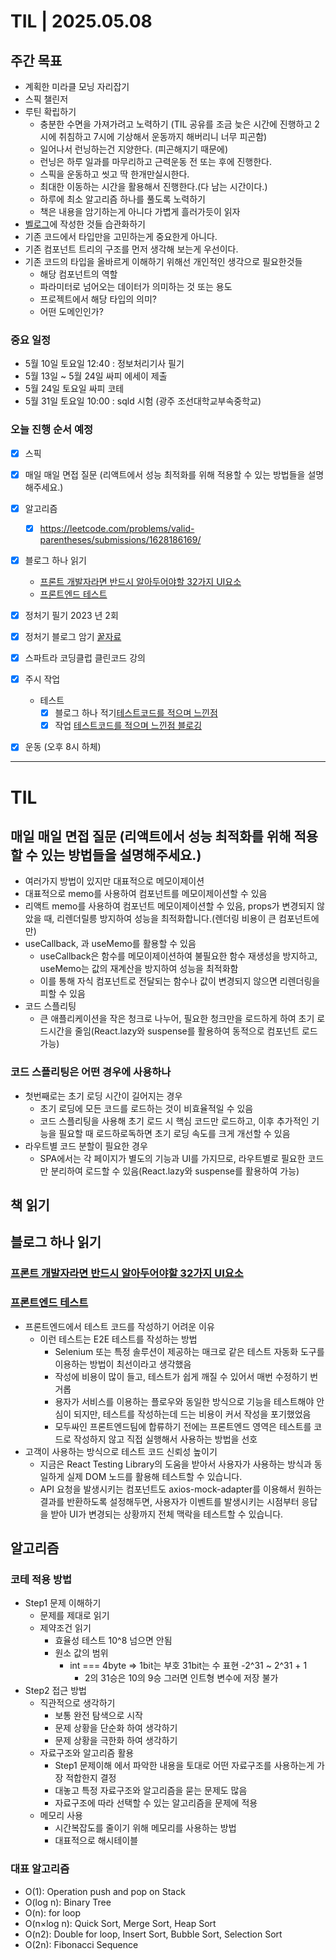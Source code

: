 # TIL | 2025.05.08

## 주간 목표

-   계획한 미라클 모닝 자리잡기
-   스픽 챌린저
-   루틴 확립하기
    -   충분한 수면을 가져가려고 노력하기 (TIL 공유를 조금 늦은 시간에 진행하고 2시에 취침하고 7시에 기상해서 운동까지 해버리니 너무 피곤함)
    -   일어나서 런닝하는건 지양한다. (피곤해지기 때문에)
    -   런닝은 하루 일과를 마무리하고 근력운동 전 또는 후에 진행한다.
    -   스픽을 운동하고 씻고 딱 한개만실시한다.
    -   최대한 이동하는 시간을 활용해서 진행한다.(다 남는 시간이다.)
    -   하루에 최소 알고리즘 하나를 풀도록 노력하기
    -   책은 내용을 암기하는게 아니다 가볍게 흘러가듯이 읽자
-   [벨로그](https://velog.io/@pigpgw/%EB%82%98%EC%9D%98-%EA%B0%9C%EB%B0%9C-%EC%84%B1%EC%9E%A5-%EC%A0%84%EB%9E%B5-%EC%83%9D%EA%B0%81%ED%95%98%EB%8A%94-%EA%B0%9C%EB%B0%9C%EC%9E%90%EB%A1%9C-%EB%82%98%EC%95%84%EA%B0%80%EA%B8%B0)에 작성한 것들 습관화하기
-   기존 코드에서 타입만을 고민하는게 중요한게 아니다.
-   기존 컴포넌트 트리의 구조를 먼저 생각해 보는게 우선이다.
-   기존 코드의 타입을 올바르게 이해하기 위해선 개인적인 생각으로 필요한것들
    -   해당 컴포넌트의 역할
    -   파라미터로 넘어오는 데이터가 의미하는 것 또는 용도
    -   프로젝트에서 해당 타입의 의미?
    -   어떤 도메인인가?

### 중요 일정

-   5월 10일 토요일 12:40 : 정보처리기사 필기
-   5월 13일 ~ 5월 24일 싸피 에세이 제출
-   5월 24일 토요일 싸피 코테
-   5월 31일 토요일 10:00 : sqld 시험 (광주 조선대학교부속중학교)

### 오늘 진행 순서 예정

-   [x] 스픽
-   [x] 매일 매일 면접 질문 (리액트에서 성능 최적화를 위해 적용할 수 있는 방법들을 설명해주세요.)
-   [x] 알고리즘
    -   [x] https://leetcode.com/problems/valid-parentheses/submissions/1628186169/
-   [x] 블로그 하나 읽기
    -   [프론트 개발자라면 반드시 알아두어야할 32가지 UI요소](https://velog.io/@oneook/%ED%94%84%EB%A1%A0%ED%8A%B8%EC%97%94%EB%93%9C-%EA%B0%9C%EB%B0%9C%EC%9E%90%EB%9D%BC%EB%A9%B4-%EB%B0%98%EB%93%9C%EC%8B%9C-%EC%95%8C%EC%95%84%EB%91%90%EC%96%B4%EC%95%BC-%ED%95%A0-32%EA%B0%80%EC%A7%80%EC%9D%98-UI-%EC%9A%94%EC%86%8C-%EB%B2%88%EC%97%AD)
    -   [프론트엔드 테스트](https://team.modusign.co.kr/%ED%94%84%EB%A1%A0%ED%8A%B8%EC%97%94%EB%93%9C%EC%97%90%EC%84%9C-%EC%9D%98%EB%AF%B8%EC%9E%88%EB%8A%94-%ED%85%8C%EC%8A%A4%ED%8A%B8-%EC%BD%94%EB%93%9C-%EC%9E%91%EC%84%B1%ED%95%98%EA%B8%B0-4992409c7f2d)
-   [x] 정처기 필기 2023 년 2회
-   [x] 정처기 블로그 암기 [꿑자료](https://simuing.tistory.com/category/IT%20License/%EC%A0%95%EC%B2%98%EA%B8%B0%ED%95%84%EA%B8%B0-1%EA%B3%BC%EB%AA%A9)
-   [x] 스파트라 코딩클럽 클린코드 강의
-   [x] 주시 작업

    -   테스트
        -   [x] 블로그 하나 적기[테스트코드를 적으며 느낀점](https://velog.io/@pigpgw/%ED%94%84%EB%A1%A0%ED%8A%B8%EC%97%94%EB%93%9C-%ED%85%8C%EC%8A%A4%ED%8A%B8-%EC%BD%94%EB%93%9C%EB%A5%BC-%EC%9E%91%EC%84%B1%ED%95%98%EB%A9%B0-%EB%8A%90%EB%82%80%EC%A0%90)
        -   [x] 작업 [테스트코드를 적으며 느낀점 블로깅](https://github.com/dev-4-team/eye-on-frontend/pull/130)

-   [x] 운동 (오후 8시 하체)

---

# TIL

## 매일 매일 면접 질문 (리액트에서 성능 최적화를 위해 적용할 수 있는 방법들을 설명해주세요.)

-   여러가지 방법이 있지만 대표적으로 메모이제이션
-   대표적으로 memo를 사용하여 컴포넌트를 메모이제이션할 수 있음
-   리액트 memo를 사용하여 컴포넌트 메모이제이션할 수 있음, props가 변경되지 않았을 때, 리렌더릴릉 방지하여 성능을 최적화합니다.(렌더링 비용이 큰 컴포넌트에만)
-   useCallback, 과 useMemo를 활용할 수 있음
    -   useCallback은 함수를 메모이제이션하여 불필요한 함수 재생성을 방지하고, useMemo는 값의 재계산을 방지하여 성능을 최적화함
    -   이를 통해 자식 컴포넌트로 전달되는 함수나 값이 변경되지 않으면 리렌더링을 피할 수 있음
-   코드 스플리팅
    -   큰 애플리케이션을 작은 청크로 나누어, 필요한 청크만을 로드하게 하여 초기 로드시간을 줄임(React.lazy와 suspense를 활용하여 동적으로 컴포넌트 로드 가능)

### 코드 스플리팅은 어떤 경우에 사용하나

-   첫번째로는 초기 로딩 시간이 길어지는 경우
    -   초기 로딩에 모든 코드를 로드하는 것이 비효율적일 수 있음
    -   코드 스플리팅을 사용해 초기 로드 시 핵심 코드만 로드하고, 이후 추가적인 기능을 필요할 때 로드하로독하면 초기 로딩 속도를 크게 개선할 수 있음
-   라우트별 코드 분할이 필요한 경우
    -   SPA에서는 각 페이지가 별도의 기능과 UI를 가지므로, 라우트별로 필요한 코드만 분리하여 로드할 수 있음(React.lazy와 suspense를 활용하여 가능)

## 책 읽기

## 블로그 하나 읽기

### [프론트 개발자라면 반드시 알아두어야할 32가지 UI요소](https://velog.io/@oneook/%ED%94%84%EB%A1%A0%ED%8A%B8%EC%97%94%EB%93%9C-%EA%B0%9C%EB%B0%9C%EC%9E%90%EB%9D%BC%EB%A9%B4-%EB%B0%98%EB%93%9C%EC%8B%9C-%EC%95%8C%EC%95%84%EB%91%90%EC%96%B4%EC%95%BC-%ED%95%A0-32%EA%B0%80%EC%A7%80%EC%9D%98-UI-%EC%9A%94%EC%86%8C-%EB%B2%88%EC%97%AD)

### [프론트엔드 테스트](https://team.modusign.co.kr/%ED%94%84%EB%A1%A0%ED%8A%B8%EC%97%94%EB%93%9C%EC%97%90%EC%84%9C-%EC%9D%98%EB%AF%B8%EC%9E%88%EB%8A%94-%ED%85%8C%EC%8A%A4%ED%8A%B8-%EC%BD%94%EB%93%9C-%EC%9E%91%EC%84%B1%ED%95%98%EA%B8%B0-4992409c7f2d)

-   프론트엔드에서 테스트 코드를 작성하기 어려운 이유
    -   이런 테스트는 E2E 테스트를 작성하는 방법
        -   Selenium 또는 특정 솔루션이 제공하는 매크로 같은 테스트 자동화 도구를 이용하는 방법이 최선이라고 생각했음
        -   작성에 비용이 많이 들고, 테스트가 쉽게 깨질 수 있어서 매번 수정하기 번거롭
        -   용자가 서비스를 이용하는 플로우와 동일한 방식으로 기능을 테스트해야 안심이 되지만, 테스트를 작성하는데 드는 비용이 커서 작성을 포기했었음
        -   모두싸인 프론트엔드팀에 합류하기 전에는 프론트엔드 영역은 테스트를 코드로 작성하지 않고 직접 실행해서 사용하는 방법을 선호
-   고객이 사용하는 방식으로 테스트 코드 신뢰성 높이기
    -   지금은 React Testing Library의 도움을 받아서 사용자가 사용하는 방식과 동일하게 실제 DOM 노드를 활용해 테스트할 수 있습니다.
    -   API 요청을 발생시키는 컴포넌트도 axios-mock-adapter를 이용해서 원하는 결과를 반환하도록 설정해두면, 사용자가 이벤트를 발생시키는 시점부터 응답을 받아 UI가 변경되는 상황까지 전체 맥락을 테스트할 수 있습니다.

## 알고리즘

### 코테 적용 방법

-   Step1 문제 이해하기
    -   문제를 제대로 읽기
    -   제약조건 읽기
        -   효율성 테스트 10^8 넘으면 안됨
        -   원소 값의 범위
            -   int === 4byte => 1bit는 부호 31bit는 수 표현 -2^31 ~ 2^31 + 1
                -   2의 31승은 10의 9승 그러면 인트형 변수에 저장 불가
-   Step2 접근 방법
    -   직관적으로 생각하기
        -   보통 완전 탐색으로 시작
        -   문제 상황을 단순화 하여 생각하기
        -   문제 상황을 극한화 하여 생각하기
    -   자료구조와 알고리즘 활용
        -   Step1 문제이해 에서 파악한 내용을 토대로 어떤 자료구조를 사용하는게 가장 적합한지 결정
        -   대놓고 특정 자료구조와 알고리즘을 묻는 문제도 많음
        -   자료구조에 따라 선택할 수 있는 알고리즘을 문제에 적용
    -   메모리 사용
        -   시간복잡도를 줄이기 위해 메모리를 사용하는 방법
        -   대표적으로 해시테이블

### 대표 알고리즘

-   O(1): Operation push and pop on Stack
-   O(log n): Binary Tree
-   O(n): for loop
-   O(n×log n): Quick Sort, Merge Sort, Heap Sort
-   O(n2): Double for loop, Insert Sort, Bubble Sort, Selection Sort
-   O(2n): Fibonacci Sequence
